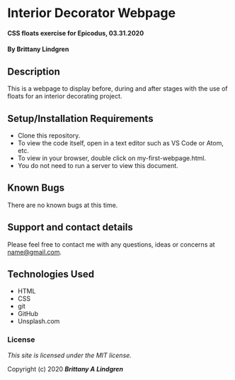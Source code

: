 # Interior Decorator Webpage

#### CSS floats exercise for Epicodus, 03.31.2020

#### By Brittany Lindgren

## Description

This is a webpage to display before, during and after stages with the use of floats for an interior decorating project.

## Setup/Installation Requirements

* Clone this repository.
* To view the code itself, open in a text editor such as VS Code or Atom, etc.
* To view in your browser, double click on my-first-webpage.html.
* You do not need to run a server to view this document.

## Known Bugs

There are no known bugs at this time.

## Support and contact details

Please feel free to contact me with any questions, ideas or concerns at name@gmail.com.

## Technologies Used

* HTML
* CSS
* git
* GitHub
* Unsplash.com

### License

*This site is licensed under the MIT license.*

Copyright (c) 2020 **_Brittany A Lindgren_**